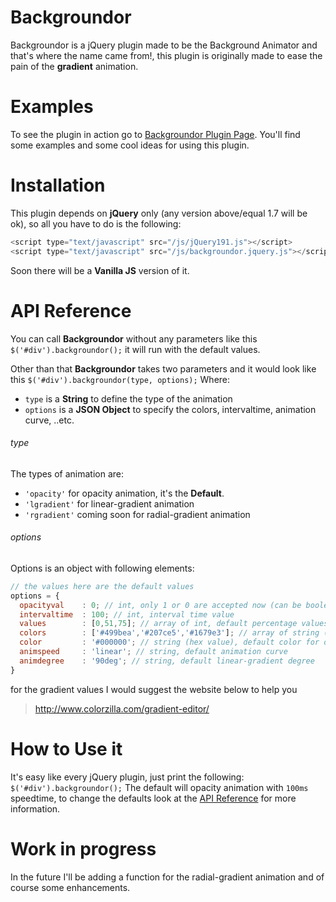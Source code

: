 # Backgroundor
Backgroundor is a jQuery plugin made to be the Background Animator and that's where the name came from!, this plugin is originally made to ease the pain of the **gradient** animation.

# Examples
  To see the plugin in action go to [Backgroundor Plugin Page](http://khaledelansari.com/backgroundor/). You'll find some examples and some cool ideas for using this plugin.

# Installation
  This plugin depends on **jQuery** only (any version above/equal 1.7 will be ok), so all you have to do is the following:
  ```javascript
  <script type="text/javascript" src="/js/jQuery191.js"></script>
  <script type="text/javascript" src="/js/backgroundor.jquery.js"></script>
  ```
  Soon there will be a **Vanilla JS** version of it.

# API Reference
  You can call **Backgroundor** without any parameters like this `$('#div').backgroundor();` it will run with the default values.

  Other than that **Backgroundor** takes two parameters and it would look like this `$('#div').backgroundor(type, options);` Where:
  - `type` is a **String** to define the type of the animation
  - `options` is a **JSON Object** to specify the colors, intervaltime, animation curve, ..etc.

  ###### type
  The types of animation are:
  - `'opacity'` for opacity animation, it's the **Default**.
  - `'lgradient'` for linear-gradient animation
  - `'rgradient'` coming soon for radial-gradient animation

  ###### options
  Options is an object with following elements:
  ```javascript
  // the values here are the default values
  options = {
    opacityval    : 0; // int, only 1 or 0 are accepted now (can be boolean too)
    intervaltime  : 100; // int, interval time value
    values        : [0,51,75]; // array of int, default percentage values for the linear gradient colors
    colors        : ['#499bea','#207ce5','#1679e3']; // array of string (hex values), default colors for the linear gradient
    color         : '#000000'; // string (hex value), default color for opacity animation
    animspeed     : 'linear'; // string, default animation curve
    animdegree    : '90deg'; // string, default linear-gradient degree
  }
  ```

  for the gradient values I would suggest the website below to help you
  > http://www.colorzilla.com/gradient-editor/

# How to Use it
  It's easy like every jQuery plugin, just print the following:
  `$('#div').backgroundor();`
  The default will opacity animation with `100ms` speedtime, to change the defaults look at the [API Reference](https://github.com/KhaledElAnsari/backgroundor#api-reference) for more information.

# Work in progress
  In the future I'll be adding a function for the radial-gradient animation and of course some enhancements.
